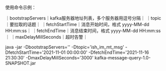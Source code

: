 使用命令示例：

｜bootstrapServers｜kafka服务器地址列表，多个服务器用逗号分隔｜
｜topic｜要拉取的话题｜
｜fetchStartTime｜消息开始时间，格式 yyyy-MM-dd HH:mm:ss｜
｜fetchEndTime｜消息结束时间，格式 yyyy-MM-dd HH:mm:ss｜
｜maxDelayMillSeconds｜超时告警｜

java -jar -DbootstrapServers='' -Dtopic='ish_im_mt_msg' -DfetchStartTime='2021-11-01 00:00:00' -DfetchEndTime='2021-11-16 21:30:30' -DmaxDelayMillSeconds='3000' kafka-message-query-1.0-SNAPSHOT.jar